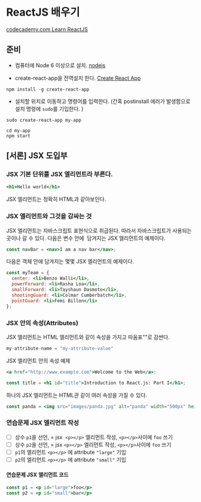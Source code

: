 # ReactJS 배우기
[codecademy.com  Learn ReactJS](www.codecademy.com)
## 준비
- 컴퓨터에 Node 6 이상으로 설치. [nodejs](https://nodejs.org)

- create-react-app을 전역설치 한다. [Create React App](https://github.com/facebookincubator/create-react-app)
```shell
npm install -g create-react-app
```

- 설치할 위치로 이동하고 명령어를 입력한다. (간혹 postinstall 에러가 발생함으로 설치 명령에 `sudo`를 기입한다. )

```shell
sudo create-react-app my-app

cd my-app
npm start

```

## [서론] JSX 도입부

### JSX 기본 단위를 JSX 엘리먼트라 부른다.

```jsx
<h1>Hello world</h1>
```

JSX 엘리먼트는 정확히 HTML과 같아보인다.

### JSX 엘리먼트와 그것을 감싸는 것
JSX 엘리먼트는 자바스크립트 표현식으로 취급된다. 따라서 자바스크립트가 사용되는 곳이나 갈 수 있다.
다음은 변수 안에  담겨지는 JSX 엘리먼트의 예제이다.

```jsx
const navBar = <nav>I am a nav bar</nav>;
```
다음은 객체 안에 담겨지는 몇몇 JSX 엘리먼트의 예제이다.

```jsx
const myTeam = {
  center: <li>Benzo Walli</li>,
  powerForward: <li>Rasha Loa</li>,
  smallForward: <li>Tayshaun Dasmoto</li>,
  shootingGuard: <li>Colmar Cumberbatch</li>,
  pointGuard: <li>Femi Billon</li>
};
```
### JSX 안의 속성(Attributes)
JSX 엘리먼트는 HTML 엘리먼트와 같이 속성을 가지고 따옴표""로 감싼다.
```jsx
my-attribute-name = "my-attribute-value"
```

 JSX 엘리먼트 안의 속성 예제

```jsx
<a href="http://www.example.com">Welcome to the Web</a>;

const title = <h1 id="title">Introduction to React.js: Part I</h1>;
```

하나의 JSX 엘리먼트는 HTML관 같이 여러 속성을 가질 수 있다.

```jsx
const panda = <img src="images/panda.jpg" alt="panda" width="500px" height="500px" />;
```

### 연습문제 JSX 엘리먼트 작성
- [ ] 상수 `p1`을 선언, =  jsx  `<p></p>` 엘리먼트 작성, `<p></p>`사이에 `foo` 쓰기
- [ ] 상수 `p2`을 선언, =  jsx  `<p></p>` 엘리먼트 작성, `<p></p>`사이에 `foo` 쓰기
- [ ] `p1`의  엘리먼트 `<p></p>` 에  attribute `"large"` 기입
- [ ] `p2`의  엘리먼트 `<p></p>` 에  attribute `"small"` 기입

#### 연습문제 JSX 엘리먼트 코드
```jsx
const p1 = <p id="large">foo</p>
const p2 = <p id="small">bar</p>
```
